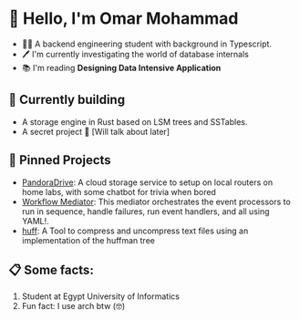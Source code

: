 # 👋 Hello, I'm Omar Mohammad
- 🧑‍💻 A backend engineering student with background in Typescript.
- 🖊️ I'm currently investigating the world of database internals
- 📚 I'm reading **Designing Data Intensive Application**


## 👷 Currently building
- A storage engine in Rust based on LSM trees and SSTables.
- A secret project 🤫 [Will talk about later]

## 📌 Pinned Projects
- [PandoraDrive](https://github.com/DEVUCP/PandoraDrive-server/): A cloud storage service to setup on local routers on home labs, with some chatbot for trivia when bored
- [Workflow Mediator](https://github.com/omardoescode/Event-Driven-Mediator): This mediator orchestrates the event processors to run in sequence, handle failures, run event handlers, and all using YAML!. 
- [huff](https://github.com/omardoescode/Huffman-Compression):  A Tool to compress and uncompress text files using an implementation of the huffman tree 

## 📋 Some facts:
1. Student at Egypt University of Informatics
2. Fun fact: I use arch btw (🤓)

